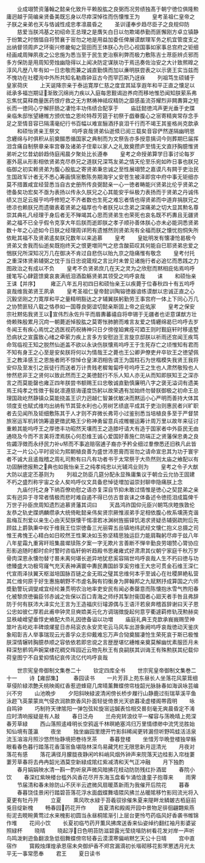 <!-- { "loadSidebar": true } -->
　　业成翊赞资藩翰之懿亲化致升平赖股肱之良弼而况劳绩独髙于朝宁徳位俱隆勲庸迥越于简编亲贤备美既忘身以尽瘁深悼徃而伤懐惟王为
　　皇考圣祖仁皇帝之子朕之亲弟也天与恪诚性成忠孝凛晨昏之
　　圣训谨奉步趋尽臣子之良规仰防
　　慈爱当朕鸿基之初绍命王总理之是膺矢白日以勿欺竭恭勤而匪懈刚方卓立镇静于纷繁之时悃愊自将赞襄于宻勿之地是用益加委任俾展谟猷理军务之机宜管度支之出纳督领周庐之环衞兴修畿甸之营田而王体朕心为巳心视国事如家事总宫府之钜细经画咸周殚夙夜之公忠施为悉当至于民生吏治察利弊而极力敷陈吉士荩臣辨贞邪而多方保防是用周知旁烛幽隐得以上闻决防定谋肤功于焉迅奏佐治安之大计致熈皥之淳风凡歴八年有如一日忠敬而兼之诚直勤慎而加以亷明朕尝表之以示褒王实当兹而不愧功在社稷洵中外所共知名勒鼎钟亘古今而罕匹斯乃迓庥
　　列祖笃生硕辅于皇家荷庆
　　上天诞降宗亲于泰运寛厚仁慈之度宜其延享遐年和平正直之懐足以祗承多福岂期证渐致沉绵尚力疾以入庭每思觐谒迨养疴而移地惟恐闻知朕萦系弗忘焦忧莫释商量医药恨疗救之无方黙祷神祗叹精防之靡感虽流芬耀烈非闗夀算之短长而一徳同心宁解肝肠之凄怆丰功伟绩合配享于
　　庙廷懿徳鸿声更光垂于史牒亲临朱邸怅望繐帷方颁优恤之恩纶特荐芳筵于初祭于戯眷腹心之宻寄精爽常存念手足之至情音容已隔濡毫纪行书百幅以难宣酾酒抒哀泪千行而不竭王其鉴格尚克歆承
　　和硕怡贤亲王祭文
　　呜呼哀哉贤弟仙逝倐已阅三载矣音容俨然遂隔幽明思念纒绵与时俱积从前奠醊悉循国家之典制而为文祭告亦多授意摛词今则葬期巳届挥泪含痛自制祭章亲率宫眷及诸弟子侄辈以家人之礼致奠攒庐至情无文直抒胸臆惟贤弟听之忆昔幼龄趋侍庭闱晨夕聚处比长遵奉
　　皇考之命授弟算学日事讨论每岁塞外扈从形影相依贤弟克尽恭兄之道朕兄深笃友弟之情天伦至乐宛如昨日事也朕兄临御之初实赖贤弟为腹心股肱之寄贤弟秉忠诚之至性展翊赞之嘉谟凡有闗于吏治民生国政军计者无不悉心筹画慎宻敷陈务期海宇乂安苍生被泽即宫中府中事无钜细亦莫不措置咸宜经营悉当自古史册所传良弼懿亲一心一徳者畴能兴贤弟比伦乎贤弟之徳备矣功宏矣不亟为表扬以传永久朕兄之心其能安乎纵极力表扬而于贤弟之丹诚伟绩又岂足云报乎呜呼修短之不齐者数也生死之难忘者情也得贤弟而中道弃捐朕兄之徳凉也赖朕兄而遗徽表着贤弟之福厚也今者朕兄以念弟之深痛弟之切大显其勲名尊崇其典礼凡经理于身后者无不殚竭其心思而贤弟生也荣死也哀名既不朽夀且无疆贤弟之福不已全乎假令克享大年后朕而逝即朕之孝子顺孙善体朕心亦未必能洞悉贤弟数十年之心迹如今日朕之经理周详罔有遗憾然则贤弟洵有全福而朕之懐忧抱恫失所依毗其福不及贤弟逺矣朕兄数年以来追慕
　　皇考
　　皇妣明发有懐凄怆曷极今贤弟又舍我而仙逝矣既抱终天之恨更増同气之悲含酸茹叹其何能自巳耶贤弟忠爱之悃朕兄所深知况万几在御决不肯过自悲伤以贻九京之隐痛惟有敬念
　　皇考付托之重深体贤弟辅弼之忱于当日忠谠箴规之言比时未曽见诸施行者必追忆而悉践之力图政治之有成以不负
　　皇考不负贤弟庶几在天之灵为之欣慰而黙相庇佑焉呜呼援笔写心肆筵馈奠哀衷满纸泪酒盈觞贤弟其领受之呜呼哀哉
　　诔
　　和硕怡亲王诔【并序】
　　雍正八年五月初四日和硕怡亲王以疾薨于位春秋四十有五呜呼哀哉维我弟贤王夙承
　　皇考圣祖仁皇帝懿训陶镕徳器谙练谟猷以忠诚正直之心沉毅坚刚之力寛厚和平之量精明豁达之才辅翼朕躬勤劳王事宫府一体上下同心万几之协赞匪轻八载之恪恭如一国尊良弼谊切懿亲斯固上帝之庇佑家
　　皇考之保安宗社黙佑我贤王以宣伟烈永佐升平而眉夀蕃禧自将申锡于无疆者也讵意谋猷方壮倚赖殊殷累月沉疴一朝薨逝悼股肱之莫寄怅肺腑而难言友爱之情纒绵曷巳呜呼去岁冬闻王有疾心焉忧之选医视药祝祷神只日夕徬徨廹兾痊可廼王则时觐庭轩时移逺墅恐病状之宣露致心绪之牵萦力疾上言多方安慰迨王言旋京邸朕以祈雨还宫闻王疾笃命驾临视王知之脱然仙逝盖不欲以永诀伤朕懐焉呜呼王于生死存亡之顷惟知有君而不知有身王之心至是安矣朕将何以为情哉王之薨也王公卿尹僚吏弁卒钦王之徳望佩王之教泽感王之恩施者罔不惊悼仓皇涕泗相告谓王为国柱石为世楷模失我贤王我将安仰及至发引之辰徒行而送者万计贵贱老穉匍匐呼号呜呼王之生也人肃然敬殁也人惨然悲非王之贤何以致此然而王之美徳懿行不乐人知人亦无从而知即朕知王之深亦言之而莫能罄也雍正四年朕尝书额赐王曰忠敬诚直勤慎廉明八字之褒无溢词有遗美焉王纯孝之性徴于髫龀凛遵慈诲谨度饬躬以故荣遇有加始终勿替朕御极之初命王总理国政屹然静镇众莫能挠盖王识力迥越仁智兼优敏决而黙运小心严明而善持大体其领度支也赋式维均出纳有节其营水利也心劳树艺绩底平成其于吏治则惠民者兴旷职者去见闻所及钜细敷陈其于人才则不弃微长弗苛小过鉴别悉当培植良多至于严督禁旅宻运军机转饷筹邉更徴武略王少称神勇留意兵戎帷幄运筹计周万里以故年来征讨重赖其能呜呼王之厚徳丰功昭然天壤而王之造膝吁请大有造于国家者中外臣民无由通晓及今而不言美将湮焉朕心何忍维王诚心爱国好善施仁防端正之贤藩保忠勇之良佐蠲浮徴而永纾民力补帑而不事追赔宿逋子裔亦予矜全细过羣僚悉还旧秩凡此皆王之一片公心平时谠论为熙朝植良善为盛世沛恩膏而宻勿之请命宣忠其为功于寰宇者不诚大且逺哉稽之周礼司勲有曰凡有功者书于太常祭于大烝然则太庙之飨配以有功固酬徳报勲之典也如我怡亲王之纯孝纯忠以光辅鸿业则为
　　皇考之令子大猷大防以底定丕基则为
　　列祖之防臣几筵分配永显殊庸集议于朝佥云允协王固建不朽之盛烈称宇宙之全人矣呜呼仪文具备悲悼徒増加谥崇封聊申隐痛朕上念
　　九庙付托之身下纳百僚劝慰之语亦复深自节抑未敢过情惟是徳心之契昆弟之亲实有迥异于寻常者情极而悲时难自遏不得已仿古昔哀诔之体备述令徳揽泪成篇俾千万世子孙臣庶周知遗烈追慕贤藩其词曰
　　天昌鸿祚国仰元臣兴朝笃庆睦族敦伦友恭之轨史牒炳麟缵承大统倚毗懿亲伟矣贤宗厥惟淑弟手足相依腹心攸系壎箎克谐盐梅互剂爱以亲生心由天契朕懐干惕凛若冰渊树旌振铎饥渇求贤疑丞辅弼疏附后先顾兹上爵孰秉中权于维我王位崇徳备三光丽霄五岳镇地纬武经文懐仁抱义总摄之司惟王弗愧王心精白如日皎然王性果决如玉弥坚精思独运巨力能肩鞠躬尽瘁于兹八年八年星霜九重宵旰班集晨墀牍陈夕案一字无欺片言善断不惮辛勤良劳翊赞心膂协应形影追随时都时俞时警时咨临轩俯听趋殿书思雍雍式好肃肃其仪朝宁家庭千秋万岁骨肉深恩永懐勿替寸晷未离何堪长逝异地犹悲奚容隔世呜呼哀哉人生不朽曰徳与功徳臻盛大功极穹窿气充天表神满寰中夀民夀国龄享奚穷维王大忠可贯金石维王深仁代宣雨泽扶翼天枢滋培国脉百链之金无瑕之璧其忠维何本乎至诚心在社稷屏絶私营其仁维何原于好生惠施朝野不市虗名胸有钧衡身为屏翰邦之九赋黙抒成算国之六师奬勤警玩调燮咸宜经纶兼贯明农治地率吏安民有闻必奏罄意而陈懐抱氷雪气煦阳春化被黎庶徳徧臣邻赤诚之佐保以百口青海之师纾其掣肘衞国者心廻天者手咎且弗辞防于何有朕沛大泽实允王言为王造福庆衍璿源偶与王语汗若泉奔稽首辞谢曰天子恩公忠如彼仁厚若此甫申钟灵旦奭嫓美元化方调瑞徴旋起何意亨衢遽羁修轨茂勲赫奕显秩崚嶒望垂惇史飨配大烝礼因徳备谥以功増
　　庙庭礼典王克歆承峩峩赐茔神筮叶吉屹屹丰碑烺燿星日赤舄衮衣永安灵宅云马风车出游象阙呜呼哀哉徳动天鉴庆象昭彰吉人举事瑞现云光善孚众志仰戴难忘万声合恸奠醊凄怆生荣死哀于斯已极惟朕深情辗转胸臆恭顺之容依依若即忠谠之言歴歴堪忆繐帷亲奠莫解幽忧素服匝月未释深愁鹡鸰声婉棠棣花稠交晖园近云物先秋王有良嗣朕其训诲王有殊勲朕其纪载仰荷皇图宁不自爱抑情纪哀传流亿代呜呼哀哉


　　世宗宪皇帝御制文集巻二十
　　钦定四库全书
　　世宗宪皇帝御制文集巻二十一
　　诗【雍邸集】
　　春园读书
　　一片芳菲上苑东昼长人坐落花风蒙茸细草侵阶緑浓艶夭桃映阁红香惹逰蜂窥几席晴薰舞蝶傍帘栊韶光脉脉春如海讽咏芸编兴不穷
　　山池晩步
　　夕阳斜映緑波清闲傍长桥步屧行山静鹿过衔瑞草溪平鱼泳趂飞英蒙蒙岚气侵衣润款款香风扑面轻徙倚景光天欲暮凌虚楼阁帯霞明
　　咏自鸣钟
　　巧制符天律隂阳一弹包弦轮旋宻运鍼表恰相交晷刻毫无爽晨昏定不淆应时清响报疑是有人敲
　　春日泛舟
　　兰舟宛转浪纹平一櫂容与荡晩晴上苑深春芳草緑
　　西山落照逺峰明长空鸦返千林暝絶塞鸿归万里情缥缈中流凭览胜始知仙境有蓬瀛
　　夜坐
　　独坐幽园里牕开竹影斜稀闻更转漏但听野鸣蛙活活泉流玉溶溶月照沙悠然怡静境把巻待烹茶
　　春暮登楼
　　坐惜芳华晩登楼独举觞眼看春色暮行踏落花香藻宻鱼堪隐林深鸟易藏凭栏无限思新月逗清光
　　月夜对落花有感
　　落花满径月朦胧夜静闲吟料峭风烟外钟声来院落天边桂影入帘栊萋萋芳草春将去冉冉韶光酒莫空新緑成隂红紫减清和天气正冲融
　　月下独酌
　　春月娟娟映水清一斟一酌听泉声微风暗拂花枝动防防残红扑酒罂
　　春院小饮
　　春深红紫映楼台槛外风香花尽开东海玉盘看乍涌恰逢童子抱尊来
　　雨霁
　　节届清和春未赊防山不厌半云遮微风扇暖蒸新雨为我催开后院花
　　暮春
　　春暮饶佳景闲行踏碧苔落花浮水面戯蝶舞墙隈风拂兰丛暖隂移竹影囘流光将入夏更有牡丹开
　　立夏
　　熏风吹水緑于苔羲驭徐催朱夏来隄畔龙鳞皴古栢庭前兎目绽新槐
　　畅春园药花开作
　　首夏清和殿阁开园中景物足徘徊翩翾紫燕衔泥去睍睕黄莺过水来槐影初圆当永昼桐隂渐引上层台更怜芍药临风好香袭书帷锦作堆
　　花间小饮
　　长夏初临芍药开薫风拂席送香来仙姿绰约翻红袖月影婆娑照緑杯
　　晓晴
　　晓起浮日色明苔防滋碧露光莹绕堦防树看花发对岸一声听鸟鸣泼剌逰鱼翻浪急低徊舞蝶傍帘轻春云漠漠寒偏峭黙乞天公十日晴
　　宫中直宿作
　　寳殿烛煇煌承恩宿未央御炉香不烬宫漏滴初长堦砌移花影罘罳透月光太平无一事常愿奉
　　君王
　　夏日读书
